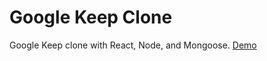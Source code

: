 # Google Keep Clone
Google Keep clone with React, Node, and Mongoose.
[Demo](https://gkeep-clone.herokuapp.com/)
